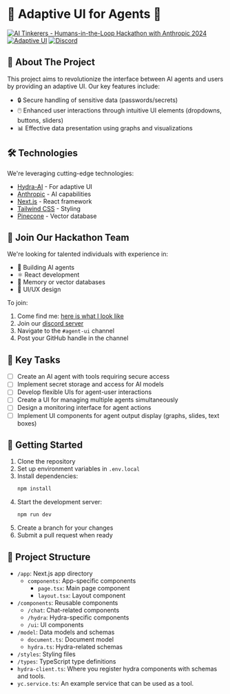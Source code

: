 # 🧠 Adaptive UI for Agents 🤖

[![AI Tinkerers - Humans-in-the-Loop Hackathon with Anthropic 2024](https://img.shields.io/badge/AI%20Tinkerers-Humans--in--the--Loop%20Hackathon%202024-blueviolet?style=for-the-badge&logo=data:image/svg+xml;base64,PHN2ZyB4bWxucz0iaHR0cDovL3d3dy53My5vcmcvMjAwMC9zdmciIHZpZXdCb3g9IjAgMCAyNCAyNCI+PHBhdGggZmlsbD0id2hpdGUiIGQ9Ik0xMiAyQzYuNDggMiAyIDYuNDggMiAxMnM0LjQ4IDEwIDEwIDEwIDEwLTQuNDggMTAtMTBTMTcuNTIgMiAxMiAyek0xMCAyMHYtNmg0djZoLTR6bTQtOGgtNFY0aDR2OHoiLz48L3N2Zz4=)](https://seattle.aitinkerers.org/p/ai-tinkerers-humans-in-the-loop-hackathon-with-anthropic)
[![Adaptive UI](https://img.shields.io/badge/Adaptive%20UI-for%20Agents-ff69b4?style=for-the-badge&logo=react)](https://github.com/michaelmagan/agent-ui)
[![Discord](https://img.shields.io/discord/1251581895414911016?color=7289da&label=discord&style=for-the-badge&logo=discord)](https://discord.gg/dJNvPEHth6)

## 🚀 About The Project

This project aims to revolutionize the interface between AI agents and users by providing an adaptive UI. Our key features include:

- 🔒 Secure handling of sensitive data (passwords/secrets)
- 🖱️ Enhanced user interactions through intuitive UI elements (dropdowns, buttons, sliders)
- 📊 Effective data presentation using graphs and visualizations

## 🛠️ Technologies

We're leveraging cutting-edge technologies:

- [Hydra-AI](https://github.com/michaelmagan/hydraai) - For adaptive UI
- [Anthropic](https://www.anthropic.com/) - AI capabilities
- [Next.js](https://nextjs.org/) - React framework
- [Tailwind CSS](https://tailwindcss.com/) - Styling
- [Pinecone](https://www.pinecone.io/) - Vector database

## 🤝 Join Our Hackathon Team

We're looking for talented individuals with experience in:

- 🤖 Building AI agents
- ⚛️ React development
- 🧠 Memory or vector databases
- 🎨 UI/UX design

To join:

1. Come find me: [here is what I look like](https://x.com/mrmagan_/photo)
2. Join our [discord server](https://discord.gg/dJNvPEHth6)
3. Navigate to the `#agent-ui` channel
4. Post your GitHub handle in the channel

## 🔑 Key Tasks

- [ ] Create an AI agent with tools requiring secure access
- [ ] Implement secret storage and access for AI models
- [ ] Develop flexible UIs for agent-user interactions
- [ ] Create a UI for managing multiple agents simultaneously
- [ ] Design a monitoring interface for agent actions
- [ ] Implement UI components for agent output display (graphs, slides, text boxes)

## 🚀 Getting Started

1. Clone the repository
2. Set up environment variables in `.env.local`
3. Install dependencies:
   ```bash
   npm install
   ```
4. Start the development server:
   ```bash
   npm run dev
   ```
5. Create a branch for your changes
6. Submit a pull request when ready

## 📁 Project Structure

- `/app`: Next.js app directory
  - `components`: App-specific components
    - `page.tsx`: Main page component
    - `layout.tsx`: Layout component
- `/components`: Reusable components
  - `/chat`: Chat-related components
  - `/hydra`: Hydra-specific components
  - `/ui`: UI components
- `/model`: Data models and schemas
  - `document.ts`: Document model
  - `hydra.ts`: Hydra-related schemas
- `/styles`: Styling files
- `/types`: TypeScript type definitions
- `hydra-client.ts`: Where you register hydra components with schemas and tools.
- `yc.service.ts`: An example service that can be used as a tool.
